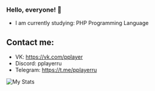 ### Hello, everyone! 👋
+ I am currently studying: PHP Programming Language

## Contact me:

+ VK: https://vk.com/pplayer
+ Discord: pplayerru
+ Telegram: https://t.me/pplayerru

![My Stats](https://github-readme-stats.vercel.app/api?username=pplayerru&show_icons=true&count_private=true&hide_title=true)
